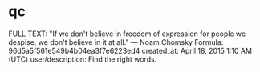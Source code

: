 # qc

FULL TEXT: "If we don't believe in freedom of expression for people we despise, we don't believe in it at all." — Noam Chomsky
Formula: 96d5a5f561e549b4b04ea3f7e6223ed4
created_at: April 18, 2015 1:10 AM (UTC)
user/description: Find the right words.